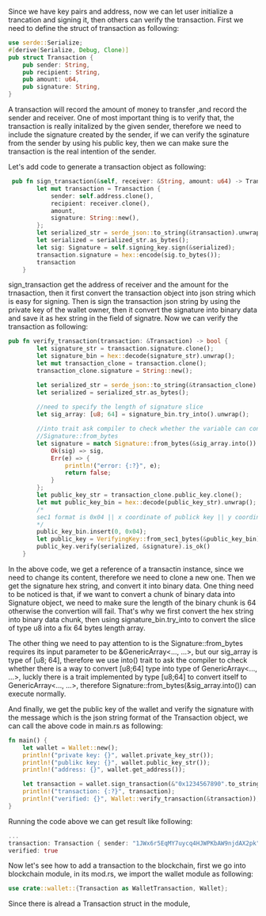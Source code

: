 Since we have key pairs and address, now we can let user initialize a trancation and signing it, then others can verify the transaction. First we need to define the struct of transaction as following:

```rs
use serde::Serialize;
#[derive(Serialize, Debug, Clone)]
pub struct Transaction {
    pub sender: String,
    pub recipient: String,
    pub amount: u64,
    pub signature: String,
}
```

A transaction will record the amount of money to transfer ,and record the sender and receiver. One of most important thing is to verify that, the transaction is really initalized by the given sender, therefore we need to include the
signature created by the sender, if we can verify the sginature from the sender by using his public key, then we can make sure the transaction is the real intention of the sender.

Let's add code to generate a transaction object as following:

```rs
 pub fn sign_transaction(&self, receiver: &String, amount: u64) -> Transaction {
        let mut transaction = Transaction {
            sender: self.address.clone(),
            recipient: receiver.clone(),
            amount,
            signature: String::new(),
        };
        let serialized_str = serde_json::to_string(&transaction).unwrap();
        let serialized = serialized_str.as_bytes();
        let sig: Signature = self.signing_key.sign(&serialized);
        transaction.signature = hex::encode(sig.to_bytes());
        transaction
    }
```

sign_transaction get the address of receiver and the amount for the trnasaction, then it first convert the transaction object into json string which is easy for signing. Then is sign the transaction json string by using the private key
of the wallet owner, then it convert the signature into binary data and save it as hex string in the field of signatre. Now we can verify the transaction as following:

```rs
pub fn verify_transaction(transaction: &Transaction) -> bool {
        let signature_str = transaction.signature.clone();
        let signature_bin = hex::decode(signature_str).unwrap();
        let mut transaction_clone = transaction.clone();
        transaction_clone.signature = String::new();

        let serialized_str = serde_json::to_string(&transaction_clone).unwrap();
        let serialized = serialized_str.as_bytes();
        
        //need to specify the length of signature slice
        let sig_array: [u8; 64] = signature_bin.try_into().unwrap();

        //into trait ask compiler to check whether the variable can convert to type request by
        //Signature::from_bytes
        let signature = match Signature::from_bytes(&sig_array.into()) {
            Ok(sig) => sig,
            Err(e) => {
                println!("error: {:?}", e);
                return false;
            }
        };
        let public_key_str = transaction_clone.public_key.clone();
        let mut public_key_bin = hex::decode(public_key_str).unwrap();
        /*
        sec1 format is 0x04 || x coordinate of publick key || y coordinate of public key
        */
        public_key_bin.insert(0, 0x04);
        let public_key = VerifyingKey::from_sec1_bytes(&public_key_bin).unwrap();
        public_key.verify(serialized, &signature).is_ok()
    }
```
In the above code, we get a reference of a transactin instance, since we need to change its content, therefore we need to clone a new one. Then we get the signature hex string, and convert it into binary data. One thing need to be noticed is
that, if we want to convert a chunk of binary data into Signature object, we need to make sure the length of the binary chunk is 64 otherwise the convertion will fail. That's why we first convert the hex string into binary data chunk, then
using signature_bin.try_into to convert the slice of type u8 into a fix 64 bytes length array.

The other thing we need to pay attention to is the Signature::from_bytes requires its input parameter to be &GenericArray<..., ...>, but our sig_array is type of [u8; 64], therefore we use into() trait to ask the compiler to check whether
there is a way to convert [u8;64] type into type of GenericArray<..., ...>, luckly there is a trait implemented by type [u8;64] to convert itself to GenericArray<..., ...>, therefore Signature::from_bytes(&sig_array.into()) can execute 
normally.

And finally, we get the public key of the wallet and verify the signature with the message which is the json string format of the Transaction object, we can call the above code in main.rs as following:
```rs
fn main() {
    let wallet = Wallet::new();
    println!("private key: {}", wallet.private_key_str());
    println!("publikc key: {}", wallet.public_key_str());
    println!("address: {}", wallet.get_address()); 

    let transaction = wallet.sign_transaction(&"0x1234567890".to_string(), 100);
    println!("transaction: {:?}", transaction); 
    println!("verified: {}", Wallet::verify_transaction(&transaction));
}
```
Running the code above we can get result like following:

```rs
...
transaction: Transaction { sender: "1JWx6r5EqMY7uycq4HJWPKbAW9njdAX2pk", recipient: "0x1234567890", amount: 100, signature: "2737a12ae9566f088669bc005326fa9442fab543b4af51b844f8d2ff165420b4874e9093dea025f8cae2d5c3c091ae740ce2fb4c81bb70d82c7e4642ecaf2cf3" }
verified: true
```

Now let's see how to add a transaction to the blockchain, first we go into blockchain module, in its mod.rs, we import the wallet module as following:

```rs
use crate::wallet::{Transaction as WalletTransaction, Wallet};
```

Since there is alread a Transaction struct in the module,
